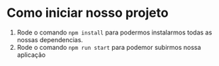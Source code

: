 # Como iniciar nosso projeto

1. Rode o comando `npm install` para podermos instalarmos todas as nossas dependencias.
2. Rode o comando `npm run start` para podemor subirmos nossa aplicação
